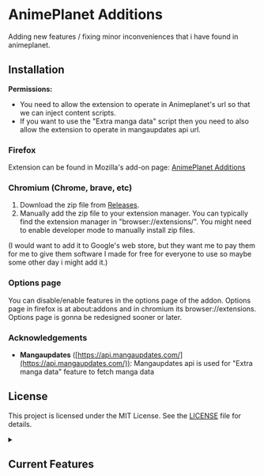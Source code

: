 
# AnimePlanet Additions
Adding new features / fixing minor inconveniences that i have found in animeplanet. 

## Installation

**Permissions:**
- You need to allow the extension to operate in Animeplanet's url so that we can inject content scripts.
- If you want to use the "Extra manga data" script then you need to also allow the extension to operate in mangaupdates api url.

### Firefox
Extension can be found in Mozilla's add-on page: [AnimePlanet Additions](https://github.com/Sandelier/AnimePlanet-Additions)

### Chromium (Chrome, brave, etc)
1. Download the zip file from [Releases](https://github.com/Sandelier/AnimePlanet-Additions/releases/latest).
2. Manually add the zip file to your extension manager. You can typically find the extension manager in "browser://extensions/". You might need to enable developer mode to manually install zip files.

(I would want to add it to Google's web store, but they want me to pay them for me to give them software I made for free for everyone to use so maybe some other day i might add it.)


### Options page
You can disable/enable features in the options page of the addon. Options page in firefox is at about:addons and in chromium its browser://extensions.
Options page is gonna be redesigned sooner or later.

### Acknowledgements
* **Mangaupdates** ([https://api.mangaupdates.com/](https://api.mangaupdates.com/)): Mangaupdates api is used for "Extra manga data" feature to fetch manga data


## License

This project is licensed under the MIT License. See the [LICENSE](LICENSE) file for details.


<details>
  <summary><h2>Current Features</h2></summary>

  <details>
    <summary>Extra pages</summary>
    Allows you to load more mangas/animes into one page by loading extra pages.
  </details>

  <details>
    <summary>Apply button shown</summary>
    Makes the apply button on filters to be always shown.
  </details>

  <details>
    <summary>Quick apply</summary>
    New button to filter current mangas/animes in the page without loading next page.
  </details>

  <details>
    <summary>Tags search</summary>
    Adds an search bar for tags.
  </details>

  <details>
    <summary>Clickable usernames</summary>
    Makes usernames clickable in forum profile
  </details>

  <details>
    <summary>Chapter filtering</summary>
    Adds chapter filtering in current page.
  </details>

  <details>
    <summary>Contains filtering</summary>
    Filters entries that dont contain any of the tags defined.
  </details>

  <details>
    <summary>List entry remover</summary>
    Makes it that you can click the list to remove the entry from custom list in "Add to new custom list"
  </details>

  <details>
    <summary>Auto filters</summary>
    Automatically adds filters
  </details>

  <details>
    <summary>Extra manga data</summary>
    Adds an button to fetch mangaupdate's data and add it to the manga page. In example description or alternative titles since animeplanet usually doesn't say the raw name
  </details>

</details>
